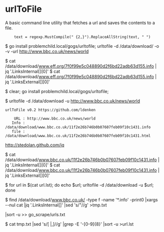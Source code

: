 # urlToFile

A basic command line utility that fetches a url and saves the contents to a file.



		text = regexp.MustCompile(" {2,}").ReplaceAllString(text, " ")


$ go install problemchild.local/gogs/urltofile; urltofile -d /data/download/ -o -v -url http://www.bbc.co.uk/news/world



$ cat /data/download/www.eff.org/7f0f99e5c048890d2f6bd22adb63d155.info | jq '.LinksInternal[][0]'
$ cat /data/download/www.eff.org/7f0f99e5c048890d2f6bd22adb63d155.info | jq '.LinksExternal[][0]'



$ clear; go install problemchild.local/gogs/urltofile; 

$ urltofile -d /data/download -u http://www.bbc.co.uk/news/world

	urlToFile v0.2 https://github.com/ldenken

	    URL : http://www.bbc.co.uk/news/world
	   Info : /data/download/www.bbc.co.uk/11f2e26b746b0b07607feb09f10c1431.info
	   file : /data/download/www.bbc.co.uk/11f2e26b746b0b07607feb09f10c1431.html



http://stedolan.github.com/jq

$ cat /data/download/www.bbc.co.uk/11f2e26b746b0b07607feb09f10c1431.info | jq '.LinksInternal[][0]'
$ cat /data/download/www.bbc.co.uk/11f2e26b746b0b07607feb09f10c1431.info | jq '.LinksExternal[][0]'



$ for url in $(cat url.lst); do echo $url; urltofile -d /data/download -u $url; done

$ find /data/download/www.bbc.co.uk/ -type f -name '*.info' -print0 |xargs --nul cat |jq '.LinksInternal[]' |sed 's/"//g' >tmp.txt 

|sort -u >> go_scrape/urls.txt


$ cat tmp.txt |sed 's/[ |,]//g' |grep -E '\-[0-9]{8}' |sort -u >url.lst


